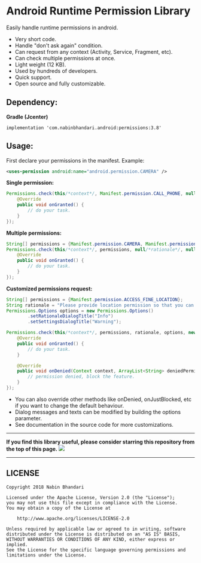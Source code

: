 Android Runtime Permission Library
==================================
Easily handle runtime permissions in android.

 * Very short code.
 * Handle "don't ask again" condition.
 * Can request from any context (Activity, Service, Fragment, etc).
 * Can check multiple permissions at once.
 * Light weight (12 KB).
 * Used by hundreds of developers.
 * Quick support.
 * Open source and fully customizable.

Dependency:
-----------

**Gradle (Jcenter)**
```
implementation 'com.nabinbhandari.android:permissions:3.8'
```

Usage:
------

First declare your permissions in the manifest.
Example:

```xml
<uses-permission android:name="android.permission.CAMERA" />
```

**Single permission:**
```java
Permissions.check(this/*context*/, Manifest.permission.CALL_PHONE, null, new PermissionHandler() {
    @Override
    public void onGranted() {
        // do your task.
    }
});
```

**Multiple permissions:**
```java
String[] permissions = {Manifest.permission.CAMERA, Manifest.permission.WRITE_EXTERNAL_STORAGE};
Permissions.check(this/*context*/, permissions, null/*rationale*/, null/*options*/, new PermissionHandler() {
    @Override
    public void onGranted() {
        // do your task.
    }
});
```

**Customized permissions request:**
```java
String[] permissions = {Manifest.permission.ACCESS_FINE_LOCATION};
String rationale = "Please provide location permission so that you can ...";
Permissions.Options options = new Permissions.Options()
        .setRationaleDialogTitle("Info")
        .setSettingsDialogTitle("Warning");

Permissions.check(this/*context*/, permissions, rationale, options, new PermissionHandler() {
    @Override
    public void onGranted() {
        // do your task.
    }

    @Override
    public void onDenied(Context context, ArrayList<String> deniedPermissions) {
        // permission denied, block the feature.
    }
});
```

 * You can also override other methods like onDenied, onJustBlocked, etc if you want to change the default behaviour.
 * Dialog messages and texts can be modified by building the options parameter.
 * See documentation in the source code for more customizations.
 
---

**If you find this library useful, please consider starring this repository from the top of this page.**
[![](https://i.imgur.com/oSLuE0e.png)](#)

---

## LICENSE
    Copyright 2018 Nabin Bhandari

    Licensed under the Apache License, Version 2.0 (the "License");
    you may not use this file except in compliance with the License.
    You may obtain a copy of the License at

        http://www.apache.org/licenses/LICENSE-2.0

    Unless required by applicable law or agreed to in writing, software
    distributed under the License is distributed on an "AS IS" BASIS,
    WITHOUT WARRANTIES OR CONDITIONS OF ANY KIND, either express or implied.
    See the License for the specific language governing permissions and
    limitations under the License.


